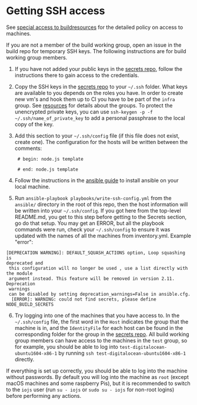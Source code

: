 # Getting SSH access

See [special access to buildresources](./process/special_access_to_build_resources.md)
for the detailed policy on access to machines.

If you are not a member of the build working group, open an issue in
the build repo for temporary SSH keys. The following instructions are
for build working group members.

1. If you have not added your public keys in the [secrets repo][],
   follow the instructions there to gain access to the credentials.
2. Copy the SSH keys in the [secrets repo][] to your `~/.ssh` folder. What keys
   are available to you depends on the roles you have. In order to create new
   vm's and hook them up to CI you have to be part of the `infra` group.
   See [resources](./resources.md) for details about the groups.
   To protect the unencrypted private keys, you can use
   `ssh-keygen -p -f ~/.ssh/name_of_private_key` to add a personal passphrase to
   the local copy of the key.
3. Add this section to your `~/.ssh/config` file (if this file does not exist,
   create one). The configuration for the hosts will be written between the
   comments:

    ```
     # begin: node.js template

     # end: node.js template
    ```
4. Follow the instructions in the [ansible guide](../ansible/README.md) to
   install ansible on your local machine.
5. Run `ansible-playbook playbooks/write-ssh-config.yml` from the `ansible/`
   directory in the root of this repo, then the host information will be
   written into your `~/.ssh/config`.  If you got here from the top-level
   README.md, you get to this step before getting to the Secrets section, go
   do that setup. You may get an ERROR, but all the playbook commands  were run,
   check your `~/.ssh/config` to ensure it was updated with the names of all
   the machines from inventory.yml. Example "error":
```
[DEPRECATION WARNING]: DEFAULT_SQUASH_ACTIONS option, Loop squashing is
deprecated and
 this configuration will no longer be used , use a list directly with the module
 argument instead. This feature will be removed in version 2.11. Deprecation
 warnings
 can be disabled by setting deprecation_warnings=False in ansible.cfg.
  [ERROR]: WARNING: could not find secrets, please define NODE_BUILD_SECRETS
```
6. Try logging into one of the machines that you have access to. In the
   `~/.ssh/config` file, the first word in the `Host` indicates the group
   that the machine is in, and the `IdentityFile` for each host can be
   found in the corresponding folder for the group in the [secrets repo][].
   All build working group members can have access to the machines in the
   `test` group, so for example, you should be able to log into
   `test-digitalocean-ubuntu1604-x86-1` by running
   `ssh test-digitalocean-ubuntu1604-x86-1` directly.

If everything is set up correctly, you should be able to log into
the machine without passwords. By default you will log into the machine
as `root` (except macOS machines and some raspberry Pis),
but it is recommended to switch to the `iojs` user (run `su - iojs` or
`sudo su - iojs` for non-root logins) before performing any actions.

[secrets repo]: https://github.com/nodejs-private/secrets
